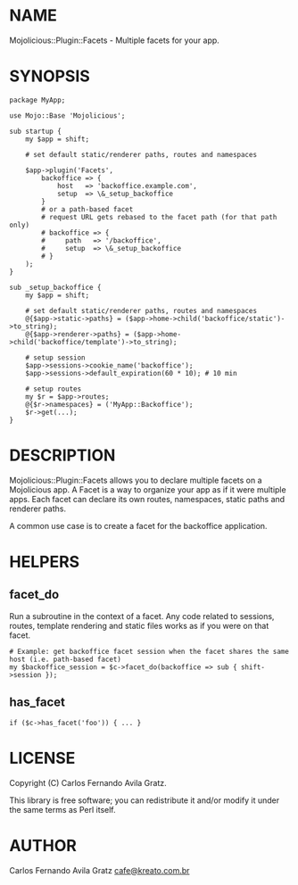 # NAME

Mojolicious::Plugin::Facets - Multiple facets for your app.

# SYNOPSIS

    package MyApp;

    use Mojo::Base 'Mojolicious';

    sub startup {
        my $app = shift;

        # set default static/renderer paths, routes and namespaces

        $app->plugin('Facets',
            backoffice => {
                host   => 'backoffice.example.com',
                setup  => \&_setup_backoffice
            }
            # or a path-based facet
            # request URL gets rebased to the facet path (for that path only)
            # backoffice => {
            #     path   => '/backoffice',
            #     setup  => \&_setup_backoffice
            # }
        );
    }

    sub _setup_backoffice {
        my $app = shift;

        # set default static/renderer paths, routes and namespaces
        @{$app->static->paths} = ($app->home->child('backoffice/static')->to_string);
        @{$app->renderer->paths} = ($app->home->child('backoffice/template')->to_string);

        # setup session
        $app->sessions->cookie_name('backoffice');
        $app->sessions->default_expiration(60 * 10); # 10 min

        # setup routes
        my $r = $app->routes;
        @{$r->namespaces} = ('MyApp::Backoffice');
        $r->get(...);
    }

# DESCRIPTION

Mojolicious::Plugin::Facets allows you to declare multiple facets on a Mojolicious app.
A Facet is a way to organize your app as if it were multiple apps. Each facet can
declare its own routes, namespaces, static paths and renderer paths.

A common use case is to create a facet for the backoffice application.

# HELPERS

## facet\_do

Run a subroutine in the context of a facet. Any code related to sessions,
routes, template rendering and static files works as if you were on that facet.

    # Example: get backoffice facet session when the facet shares the same host (i.e. path-based facet)
    my $backoffice_session = $c->facet_do(backoffice => sub { shift->session });

## has\_facet

    if ($c->has_facet('foo')) { ... }

# LICENSE

Copyright (C) Carlos Fernando Avila Gratz.

This library is free software; you can redistribute it and/or modify
it under the same terms as Perl itself.

# AUTHOR

Carlos Fernando Avila Gratz <cafe@kreato.com.br>

